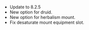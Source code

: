 * Update to 8.2.5
* New option for druid.
* New option for herbalism mount.
* Fix desaturate mount equipment slot.